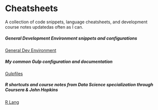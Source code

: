 # Cheatsheets
A collection of code snippets, language cheatsheets, and development course notes updatedas often as I can.

##### General Development Environment snippets and configurations
[General Dev Environment](https://github.com/TomaszFoster/Cheatsheets/blob/master/cheatsheet.md)

##### My common Gulp configuration and documentation
[Gulpfiles](https://github.com/TomaszFoster/Cheatsheets/blob/master/gulpfile.md)

##### R shortcuts and course notes from Data Science specialization through Coursera & John Hopkins
[R Lang](https://github.com/TomaszFoster/Cheatsheets/blob/master/cheatsheetR.md)

